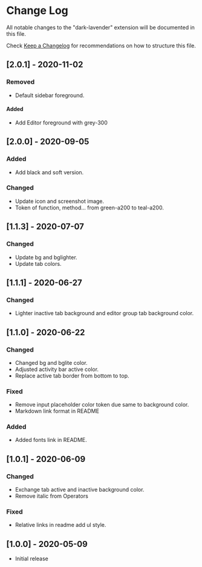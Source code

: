 # Change Log

All notable changes to the "dark-lavender" extension will be documented in this file.

Check [Keep a Changelog](http://keepachangelog.com/) for recommendations on how to structure this file.

## [2.0.1] - 2020-11-02
### Removed
- Default sidebar foreground.

#### Added
- Add Editor foreground with grey-300

## [2.0.0] - 2020-09-05
### Added
- Add black and soft version.

### Changed
- Update icon and screenshot image.
- Token of function, method... from green-a200 to teal-a200.

## [1.1.3] - 2020-07-07
### Changed
- Update bg and bglighter.
- Update tab colors.

## [1.1.1] - 2020-06-27
### Changed
- Lighter inactive tab background and editor group tab background color.

## [1.1.0] - 2020-06-22
### Changed
- Changed bg and bglite color.
- Adjusted activity bar active color.
- Replace active tab border from bottom to top.

### Fixed
- Remove input placeholder color token due same to background color.
- Markdown link format in README

### Added
- Added fonts link in README.

## [1.0.1] - 2020-06-09
### Changed
- Exchange tab active and inactive background color.
- Remove italic from Operators

### Fixed
- Relative links in readme add ul style.

## [1.0.0] - 2020-05-09
- Initial release
